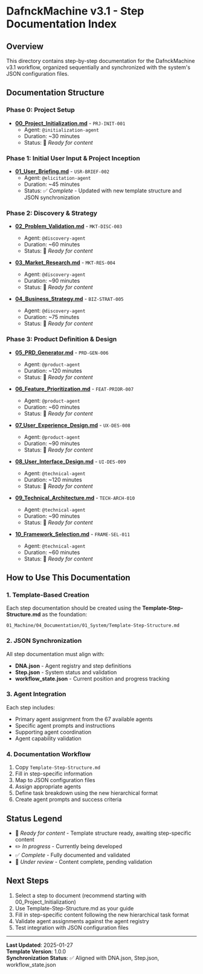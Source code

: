 # DafnckMachine v3.1 - Step Documentation Index

## Overview
This directory contains step-by-step documentation for the DafnckMachine v3.1 workflow, organized sequentially and synchronized with the system's JSON configuration files.

## Documentation Structure

### Phase 0: Project Setup
- **[00_Project_Initialization.md](./00_Project_Initialization.md)** - `PRJ-INIT-001`
  - Agent: `@initialization-agent`
  - Duration: ~30 minutes
  - Status: 📝 *Ready for content*

### Phase 1: Initial User Input & Project Inception  
- **[01_User_Briefing.md](./01_User_Briefing.md)** - `USR-BRIEF-002`
  - Agent: `@elicitation-agent` 
  - Duration: ~45 minutes
  - Status: ✅ *Complete* - Updated with new template structure and JSON synchronization

### Phase 2: Discovery & Strategy
- **[02_Problem_Validation.md](./02_Problem_Validation.md)** - `MKT-DISC-003`
  - Agent: `@discovery-agent`
  - Duration: ~60 minutes  
  - Status: 📝 *Ready for content*

- **[03_Market_Research.md](./03_Market_Research.md)** - `MKT-RES-004`
  - Agent: `@discovery-agent`
  - Duration: ~90 minutes
  - Status: 📝 *Ready for content*

- **[04_Business_Strategy.md](./04_Business_Strategy.md)** - `BIZ-STRAT-005`
  - Agent: `@discovery-agent`
  - Duration: ~75 minutes
  - Status: 📝 *Ready for content*

### Phase 3: Product Definition & Design
- **[05_PRD_Generator.md](./05_PRD_Generator.md)** - `PRD-GEN-006`
  - Agent: `@product-agent`
  - Duration: ~120 minutes
  - Status: 📝 *Ready for content*

- **[06_Feature_Prioritization.md](./06_Feature_Prioritization.md)** - `FEAT-PRIOR-007`
  - Agent: `@product-agent`
  - Duration: ~60 minutes
  - Status: 📝 *Ready for content*

- **[07_User_Experience_Design.md](./07_User_Experience_Design.md)** - `UX-DES-008`
  - Agent: `@product-agent`
  - Duration: ~90 minutes
  - Status: 📝 *Ready for content*

- **[08_User_Interface_Design.md](./08_User_Interface_Design.md)** - `UI-DES-009`
  - Agent: `@technical-agent`
  - Duration: ~120 minutes
  - Status: 📝 *Ready for content*

- **[09_Technical_Architecture.md](./09_Technical_Architecture.md)** - `TECH-ARCH-010`
  - Agent: `@technical-agent`
  - Duration: ~90 minutes
  - Status: 📝 *Ready for content*

- **[10_Framework_Selection.md](./10_Framework_Selection.md)** - `FRAME-SEL-011`
  - Agent: `@technical-agent`
  - Duration: ~60 minutes
  - Status: 📝 *Ready for content*

## How to Use This Documentation

### 1. Template-Based Creation
Each step documentation should be created using the **Template-Step-Structure.md** as the foundation:
```
01_Machine/04_Documentation/01_System/Template-Step-Structure.md
```

### 2. JSON Synchronization
All step documentation must align with:
- **DNA.json** - Agent registry and step definitions
- **Step.json** - System status and validation
- **workflow_state.json** - Current position and progress tracking

### 3. Agent Integration
Each step includes:
- Primary agent assignment from the 67 available agents
- Specific agent prompts and instructions
- Supporting agent coordination
- Agent capability validation

### 4. Documentation Workflow
1. Copy `Template-Step-Structure.md` 
2. Fill in step-specific information
3. Map to JSON configuration files
4. Assign appropriate agents
5. Define task breakdown using the new hierarchical format
6. Create agent prompts and success criteria

## Status Legend
- 📝 *Ready for content* - Template structure ready, awaiting step-specific content
- ✏️ *In progress* - Currently being developed
- ✅ *Complete* - Fully documented and validated
- 🔄 *Under review* - Content complete, pending validation

## Next Steps
1. Select a step to document (recommend starting with 00_Project_Initialization)
2. Use Template-Step-Structure.md as your guide
3. Fill in step-specific content following the new hierarchical task format
4. Validate agent assignments against the agent registry
5. Test integration with JSON configuration files

---
**Last Updated**: 2025-01-27  
**Template Version**: 1.0.0  
**Synchronization Status**: ✅ Aligned with DNA.json, Step.json, workflow_state.json 